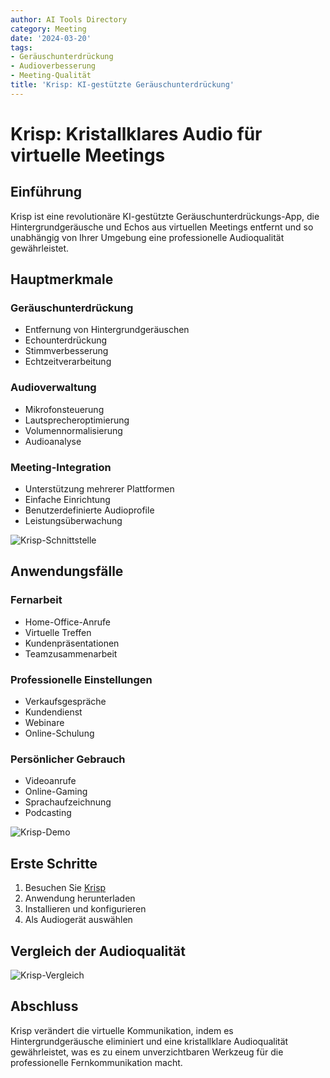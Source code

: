 ```yaml
---
author: AI Tools Directory
category: Meeting
date: '2024-03-20'
tags:
- Geräuschunterdrückung
- Audioverbesserung
- Meeting-Qualität
title: 'Krisp: KI-gestützte Geräuschunterdrückung'
---
```


# Krisp: Kristallklares Audio für virtuelle Meetings

## Einführung

Krisp ist eine revolutionäre KI-gestützte Geräuschunterdrückungs-App, die Hintergrundgeräusche und Echos aus virtuellen Meetings entfernt und so unabhängig von Ihrer Umgebung eine professionelle Audioqualität gewährleistet.

## Hauptmerkmale

### Geräuschunterdrückung
- Entfernung von Hintergrundgeräuschen
- Echounterdrückung
- Stimmverbesserung
- Echtzeitverarbeitung

### Audioverwaltung
- Mikrofonsteuerung
- Lautsprecheroptimierung
- Volumennormalisierung
- Audioanalyse

### Meeting-Integration
- Unterstützung mehrerer Plattformen
- Einfache Einrichtung
- Benutzerdefinierte Audioprofile
- Leistungsüberwachung

![Krisp-Schnittstelle](/imgs/krisp/interface.jpg)

## Anwendungsfälle

### Fernarbeit
- Home-Office-Anrufe
- Virtuelle Treffen
- Kundenpräsentationen
- Teamzusammenarbeit

### Professionelle Einstellungen
- Verkaufsgespräche
- Kundendienst
- Webinare
- Online-Schulung

### Persönlicher Gebrauch
- Videoanrufe
- Online-Gaming
- Sprachaufzeichnung
- Podcasting

![Krisp-Demo](/imgs/krisp/demo.jpg)

## Erste Schritte

1. Besuchen Sie [Krisp](https://krisp.ai)
2. Anwendung herunterladen
3. Installieren und konfigurieren
4. Als Audiogerät auswählen

## Vergleich der Audioqualität

![Krisp-Vergleich](/imgs/krisp/comparison.jpg)

## Abschluss

Krisp verändert die virtuelle Kommunikation, indem es Hintergrundgeräusche eliminiert und eine kristallklare Audioqualität gewährleistet, was es zu einem unverzichtbaren Werkzeug für die professionelle Fernkommunikation macht.